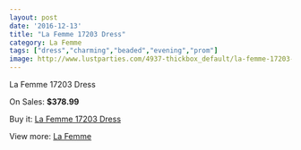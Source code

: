 ```yaml
---
layout: post
date: '2016-12-13'
title: "La Femme 17203 Dress"
category: La Femme
tags: ["dress","charming","beaded","evening","prom"]
image: http://www.lustparties.com/4937-thickbox_default/la-femme-17203-dress.jpg
---
```

La Femme 17203 Dress

On Sales: **$378.99**
<a href="https://www.lustparties.com/en/la-femme/1643-la-femme-17203-dress.html"><amp-img layout="responsive" width="600" height="600" src="//www.lustparties.com/4937-thickbox_default/la-femme-17203-dress.jpg" alt="La Femme 17203 Dress 0" /></a>
<a href="https://www.lustparties.com/en/la-femme/1643-la-femme-17203-dress.html"><amp-img layout="responsive" width="600" height="600" src="//www.lustparties.com/4938-thickbox_default/la-femme-17203-dress.jpg" alt="La Femme 17203 Dress 1" /></a>

Buy it: [La Femme 17203 Dress](https://www.lustparties.com/en/la-femme/1643-la-femme-17203-dress.html "La Femme 17203 Dress")

View more: [La Femme](https://www.lustparties.com/en/4-la-femme "La Femme")